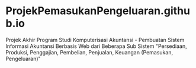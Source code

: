 # ProjekPemasukanPengeluaran.github.io
Projek Akhir Program Studi Komputerisasi Akuntansi - Pembuatan Sistem Informasi Akuntansi Berbasis Web dari Beberapa Sub Sistem "Persediaan, Produksi, Penggajian, Pembelian, Penjualan, Keuangan (Pemasukan, Pengeluaran)"
